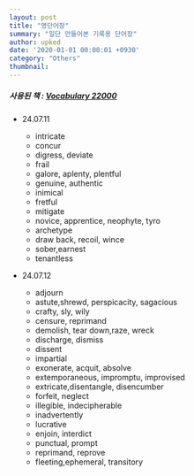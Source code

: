 ```yaml
---
layout: post
title: "영단어장"
summary: "일단 만들어본 기록용 단어장"
author: upked
date: '2020-01-01 00:00:01 +0930'
category: "Others"
thumbnail: 
---
```



##### 사용된 책 : [Vocabulary 22000](https://product.kyobobook.co.kr/detail/S000000450458)


- 24.07.11
    - intricate
    - concur
    - digress, deviate
    - frail
    - galore, aplenty, plentful
    - genuine, authentic
    - inimical
    - fretful
    - mitigate
    - novice, apprentice, neophyte, tyro
    - archetype
    - draw back, recoil, wince
    - sober,earnest
    - tenantless

- 24.07.12
    - adjourn
    - astute,shrewd, perspicacity, sagacious
    - crafty, sly, wily
    - censure, reprimand
    - demolish, tear down,raze, wreck
    - discharge, dismiss
    - dissent
    - impartial
    - exonerate, acquit, absolve
    - extemporaneous, impromptu, improvised
    - extricate,disentangle, disencumber
    - forfeit, neglect
    - illegible, indecipherable
    - inadvertently
    - lucrative
    - enjoin, interdict
    - punctual, prompt
    - reprimand, reprove
    - fleeting,ephemeral, transitory